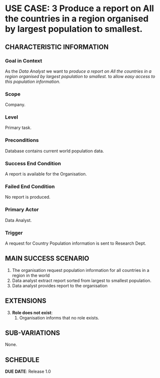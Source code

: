 # USE CASE: 3 Produce a report on All the countries in a region organised by largest population to smallest.

## CHARACTERISTIC INFORMATION

### Goal in Context

As the *Data Analyst* we want to *produce a report on All the countries in a region organised by largest population to smallest.* to allow *easy access to this population information.*

### Scope

Company.

### Level

Primary task.

### Preconditions

Database contains current world population data.

### Success End Condition

A report is available for the Organisation.

### Failed End Condition

No report is produced.

### Primary Actor

Data Analyst.

### Trigger

A request for Country Population information is sent to Research Dept.

## MAIN SUCCESS SCENARIO

1. The organisation request population information for all countries in a region in the world
2. Data analyst extract report sorted from largest to smallest population.
3. Data analyst provides report to the organisation


## EXTENSIONS

3. **Role does not exist**:
    1. Organisation informs that no role exists.

## SUB-VARIATIONS

None.

## SCHEDULE

**DUE DATE**: Release 1.0
